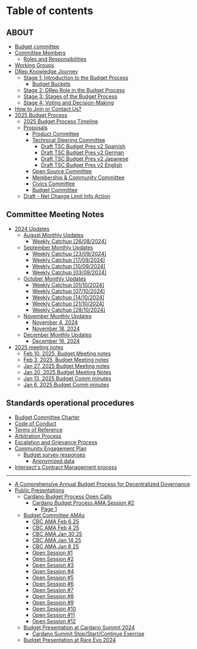 # Table of contents

## ABOUT

* [Budget committee](README.md)
* [Committee Members](about/committee-members/README.md)
  * [Roles and Responsibilities](about/committee-members/roles-and-responsibilities.md)
* [Working Groups](about/working-groups.md)
* [DRep Knowledge Journey](about/drep-knowledge-journey/README.md)
  * [Stage 1: Introduction to the Budget Process](about/drep-knowledge-journey/stage-1-introduction-to-the-budget-process/README.md)
    * [Budget Buckets](about/drep-knowledge-journey/stage-1-introduction-to-the-budget-process/budget-buckets.md)
  * [Stage 2: DRep Role in the Budget Process](about/drep-knowledge-journey/stage-2-drep-role-in-the-budget-process.md)
  * [Stage 3: Stages of the Budget Process](about/drep-knowledge-journey/stage-3-stages-of-the-budget-process.md)
  * [Stage 4: Voting and Decision-Making](about/drep-knowledge-journey/stage-4-voting-and-decision-making.md)
* [How to Join or Contact Us?](about/how-to-join-or-contact-us.md)
* [2025 Budget Process](about/2025-budget-process/README.md)
  * [2025 Budget Process Timeline](about/2025-budget-process/2025-budget-process-timeline.md)
  * [Proposals](about/2025-budget-process/proposals/README.md)
    * [Product Committee](about/2025-budget-process/proposals/product-committee.md)
    * [Technical Steering Committee](about/2025-budget-process/proposals/technical-steering-committee/README.md)
      * [Draft TSC Budget Pres v2 Spainish](about/2025-budget-process/proposals/technical-steering-committee/draft-tsc-budget-pres-v2-spainish.md)
      * [Draft TSC Budget Pres v2 German](about/2025-budget-process/proposals/technical-steering-committee/draft-tsc-budget-pres-v2-german.md)
      * [Draft TSC Budget Pres v2 Japanese](about/2025-budget-process/proposals/technical-steering-committee/draft-tsc-budget-pres-v2-japanese.md)
      * [Draft TSC Budget Pres v2 English](about/2025-budget-process/proposals/technical-steering-committee/draft-tsc-budget-pres-v2-english.md)
    * [Open Source Committee](about/2025-budget-process/proposals/open-source-committee.md)
    * [Membership & Community Committee](about/2025-budget-process/proposals/membership-and-community-committee.md)
    * [Civics Committee](about/2025-budget-process/proposals/civics-committee.md)
    * [Budget Committee](about/2025-budget-process/proposals/budget-committee.md)
  * [Draft - Net Change Limit Info Action](about/2025-budget-process/draft-net-change-limit-info-action.md)

## Committee Meeting Notes

* [2024 Updates](committee-meeting-notes/2024-updates/README.md)
  * [August Monthly Updates](committee-meeting-notes/2024-updates/august-monthly-update/README.md)
    * [Weekly Catchup \[26/08/2024\]](committee-meeting-notes/2024-updates/august-monthly-update/dd-mm-yyy.md)
  * [September Monthly Updates](committee-meeting-notes/2024-updates/september-monthly-update/README.md)
    * [Weekly Catchup \[23/09/2024\]](committee-meeting-notes/2024-updates/september-monthly-update/weekly-catchup-23-09-2024.md)
    * [Weekly Catchup \[17/09/2024\]](committee-meeting-notes/2024-updates/september-monthly-update/weekly-catchup-17-09-2024.md)
    * [Weekly Catchup \[10/09/2024\]](committee-meeting-notes/2024-updates/september-monthly-update/weekly-catchup-10-09-2024.md)
    * [Weekly Catchup \[03/09/2024\]](committee-meeting-notes/2024-updates/september-monthly-update/weekly-catchup-03-09-2024.md)
  * [October Monthly Updates](committee-meeting-notes/2024-updates/october-monthly-update/README.md)
    * [Weekly Catchup \[01/10/2024\]](committee-meeting-notes/2024-updates/october-monthly-update/weekly-catchup-01-10-2024.md)
    * [Weekly Catchup \[07/10/2024\]](committee-meeting-notes/2024-updates/october-monthly-update/weekly-catchup-07-10-2024.md)
    * [Weekly Catchup \[14/10/2024\]](committee-meeting-notes/2024-updates/october-monthly-update/weekly-catchup-14-10-2024.md)
    * [Weekly Catchup \[21/10/2024\]](committee-meeting-notes/2024-updates/october-monthly-update/weekly-catchup-21-10-2024.md)
    * [Weekly Catchup \[28/10/2024\]](committee-meeting-notes/2024-updates/october-monthly-update/weekly-catchup-28-10-2024.md)
  * [November Monthly Updates](committee-meeting-notes/2024-updates/november-monthly-updates/README.md)
    * [November 4, 2024](committee-meeting-notes/2024-updates/november-monthly-updates/november-4-2024.md)
    * [November 18, 2024](committee-meeting-notes/2024-updates/november-monthly-updates/november-18-2024.md)
  * [December Monthly Updates](committee-meeting-notes/2024-updates/december-monthly-updates/README.md)
    * [December 16, 2024](committee-meeting-notes/2024-updates/december-monthly-updates/december-16-2024.md)
* [2025 meeting notes](committee-meeting-notes/2025-meeting-notes/README.md)
  * [Feb 10, 2025, Budget Meeting notes](committee-meeting-notes/2025-meeting-notes/feb-10-2025-budget-meeting-notes.md)
  * [Feb 3, 2025, Budget Meeting notes](committee-meeting-notes/2025-meeting-notes/feb-3-2025-budget-meeting-notes.md)
  * [Jan 27, 2025 Budget Meeting notes](committee-meeting-notes/2025-meeting-notes/jan-27-2025-budget-meeting-notes.md)
  * [Jan 20, 2025 Budget Meeting Notes](committee-meeting-notes/2025-meeting-notes/jan-20-2025-budget-meeting-notes.md)
  * [Jan 13, 2025 Budget Comm minutes](committee-meeting-notes/2025-meeting-notes/jan-13-2025-budget-comm-minutes.md)
  * [Jan 6, 2025 Budget Comm minutes](committee-meeting-notes/2025-meeting-notes/jan-6-2025-budget-comm-minutes.md)

## Standards operational procedures

* [Budget Committee Charter](standards-operational-procedures/page.md)
* [Code of Conduct](standards-operational-procedures/code-of-conduct.md)
* [Terms of Reference](standards-operational-procedures/terms-of-reference.md)
* [Arbitration Process](standards-operational-procedures/arbitration-process.md)
* [Escalation and Grievance Process](standards-operational-procedures/escalation-and-grievance-process.md)
* [Community Engagement Plan](standards-operational-procedures/community-engagement-plan.md)
  * [Budget survey responses](standards-operational-procedures/community-engagement-plan/budget-survey-responses/README.md)
    * [Anonymized data](standards-operational-procedures/community-engagement-plan/budget-survey-responses/anonymized-data.md)
* [Intersect's Contract Management process](standards-operational-procedures/intersects-contract-management-process.md)

***

* [A Comprehensive Annual Budget Process for Decentralized Governance](a-comprehensive-annual-budget-process-for-decentralized-governance.md)
* [Public Presentations](public-presentations/README.md)
  * [Cardano Budget Process Open Calls](public-presentations/cardano-budget-process-open-calls/README.md)
    * [Cardano Budget Process AMA Session #2](public-presentations/cardano-budget-process-open-calls/cardano-budget-process-ama-session-2/README.md)
      * [Page 1](public-presentations/cardano-budget-process-open-calls/cardano-budget-process-ama-session-2/page-1.md)
  * [Budget Committee AMAs](public-presentations/budget-committee-amas/README.md)
    * [CBC AMA Feb 6 25](public-presentations/budget-committee-amas/cbc-ama-feb-6-25.md)
    * [CBC AMA Feb 4 25](public-presentations/budget-committee-amas/cbc-ama-feb-4-25.md)
    * [CBC AMA Jan 30 25](public-presentations/budget-committee-amas/cbc-ama-jan-30-25.md)
    * [CBC AMA Jan 14 25](public-presentations/budget-committee-amas/cbc-ama-jan-14-25.md)
    * [CBC AMA Jan 8 25](public-presentations/budget-committee-amas/cbc-ama-jan-8-25.md)
    * [Open Session #1](public-presentations/budget-committee-amas/open-session-1.md)
    * [Open Session #2](public-presentations/budget-committee-amas/open-session-2.md)
    * [Open Session #3](public-presentations/budget-committee-amas/open-session-3.md)
    * [Open Session #4](public-presentations/budget-committee-amas/open-session-4.md)
    * [Open Session #5](public-presentations/budget-committee-amas/open-session-5.md)
    * [Open Session #6](public-presentations/budget-committee-amas/open-session-6.md)
    * [Open Session #7](public-presentations/budget-committee-amas/open-session-7.md)
    * [Open Session #8](public-presentations/budget-committee-amas/open-session-8.md)
    * [Open Session #9](public-presentations/budget-committee-amas/open-session-9.md)
    * [Open Session #10](public-presentations/budget-committee-amas/open-session-10.md)
    * [Open Session #11](public-presentations/budget-committee-amas/open-session-11.md)
    * [Open Session #12](public-presentations/budget-committee-amas/open-session-12.md)
  * [Budget Presentation at Cardano Summit 2024](public-presentations/budget-presentation-at-cardano-summit-2024/README.md)
    * [Cardano Summit Stop/Start/Continue Exercise](public-presentations/budget-presentation-at-cardano-summit-2024/cardano-summit-stop-start-continue-exercise.md)
  * [Budget Presentation at Rare Evo 2024](public-presentations/budget-presentation-at-rare-evo.md)
